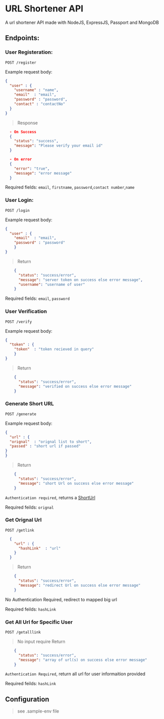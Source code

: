 # URL Shortener API

A url shortener API made with NodeJS, ExpressJS, Passport and MongoDB

## Endpoints:

### User Registeration:

`POST /register`

Example request body:

```JSON
{ 
  "user" : {
    "username" : "name",
    "email"  : "email",
    "password" : "password",
    "contact" : "contactNo"
  }
}
```
> Response
  ```JSON
    - On Success
    {
      "status": "success",
      "message": "Please verify your email id"
    }

    - On error
    {
      "error": "true",
      "message": "error message"
    }
  ```
Required fields: `email`, `firstname`, `password`,`contact number`,`name`

### User Login:

`POST /login`

Example request body:

```JSON
{
  "user" : {
    "email"  : "email",
    "password" : "password"
    }
}
```
> Return 
```JSON
    {
      "status": "success/error",
      "message": "server token on success else error message",
      "username": "username of user"
    }
```

Required fields: `email`, `password`

### User Verification

`POST /verify`

Example request body:

```JSON
{
  "token" : {
    "token"  : "token recieved in query"
    }
}
```
> Return 
```JSON
    {
      "status": "success/error",
      "message": "verified on success else error message"
    }
```

### Generate Short URL

`POST /generate`

Example request body:

```JSON
{
  "url" : {
  "orignal"  : "orignal list to short",
  "passed" : "short url if passed"
}
}
```
> Return 
```JSON
    {
      "status": "success/error",
      "message": "short Url on success else error message"
    }
```


`Authentication required`, returns a [ShortUrl](#shorturl)

Required feilds: `orignal`

### Get Orignal Url 

`POST /getlink`
```JSON
  {
    "url" : {
      "hashLink"  : "url"
    }
  }
```
> Return 
```JSON
    {
      "status": "success/error",
      "message": "redirect Url on success else error message"
    }
```

No Authentication Required, redirect to mapped big url

Required feilds: `hashLink`


### Get All Url for Specific User

`POST /getalllink`

> No input require
> Return 
```JSON
    {
      "status": "success/error",
      "message": "array of url(s) on success else error message"
    }
```

`Authentication Required`, return all url for user informaition provided

Required feilds: `hashLink`
## Configuration
> see .sample-env file

